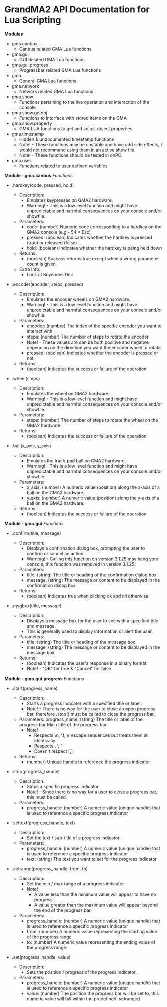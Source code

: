 # GrandMA2 API Documentation for Lua Scripting

**Modules**
- gma.canbus
    - Canbus related GMA Lua functions   
- gma.gui
    - GUI Related GMA Lua functions
- gma.gui.progress
    - Progressbar related GMA Lua functions
- gma.
    - General GMA Lua functions
- gma.network
    - Network related GMA Lua functions
- gma.show
    - Functions pertaining to the live operation and interaction of the console
- gma.show.getobj
    - Functions to interface with stored items on the GMA
- gma.show.property
    - GMA LUA functions to get and adjust object properties
- gma.timestamp
    - Hidden & undocumented timestamp functions
    - Note! - These functions may be unstable and have odd side effects, I would not recommend using them in an active show file.
    - Note! - These functions should be tested in onPC.
- gma.user
    - Functions related to user defined variables

**Module - gma.canbus**
*Functions*
- .hardkey(code, pressed, hold)
    - Description:
        - Emulates keypresses on GMA2 hardware.
        - Warning! - This is a low level function and might have unpredictable and harmful consequences on your console and/or showfile.
    - Parameters:
        - code: (number) Numeric code corresponding to a hardkey on the GMA2 console (e.g - 54 = Esc)
        - pressed: (boolean) Indicates whether the hardkey is pressed (true) or released (false)
        - hold: (boolean) Indicates whether the hardkey is being held down
    - Returns:
        - (boolean) Success returns true except when a wrong parameter count is given.
    - Extra Info:
        - Look at Keycodes Doc

- .encoder(encoder, steps, pressed)
    - Description:
        - Emulates the encoder wheels on GMA2 hardware.
        - Warning! - This is a low level function and might have unpredictable and harmful consequences on your console and/or showfile.
    - Parameters:
        - encoder: (number) The index of the specific encoder you want to interact with
        - steps: (number) The number of steps to rotate the encoder
        - Note! - These values are can be both positive and negative depending on the direction you want the encoder wheel to rotate.
        - pressed: (boolean) Indicates whether the encoder is pressed or not
    - Returns:
        - (boolean) Indicates the success or failure of the operation

- .wheel(steps)
    - Description:
        - Emulates the wheel on GMA2 hardware.
        - Warning! - This is a low level function and might have unpredictable and harmful consequences on your console and/or showfile.
    - Parameters:
        - steps: (number) The number of steps to rotate the wheel on the GMA2 hardware
    - Returns:
        - (boolean) Indicates the success or failure of the operation

- .ball(x_axis, y_axis)
    - Description:
        - Emulates the track-pad ball on GMA2 hardware.
        - Warning! - This is a low level function and might have unpredictable and harmful consequences on your console and/or showfile.
    - Parameters:
        - x_axis: (number) A numeric value (position) along the x-axis of a ball on the GMA2 hardware.
        - y_axis: (number) A numeric value (position) along the y-axis of a ball on the GMA2 hardware.
    - Returns:
        - (boolean) Indicates the success or failure of the operation

**Module - gma.gui**
*Functions*
- .confirm(title, message)
    - Description:
        - Displays a confirmation dialog box, prompting the user to confirm or cancel an action.
        - Warning! - Calling this function on version 3.1.25 may hang your console, this function was removed in version 3.1.25.
    - Parameters:
        - title: (string) The title or heading of the confirmation dialog box
        - message: (string) The message or content to be displayed in the confirmation dialog box
    - Returns:
        - (boolean) Indicates true when clicking ok and nil otherwise

- .msgbox(title, message)
    - Description:
        - Displays a message box for the user to see with a specified title and message.
        - This is generally used to display information or alert the user.
    - Parameters:
        - title: (string) The title or heading of the message box
        - message: (string) The message or content to be displayed in the message box
    - Returns:
        - (boolean) Indicates the user's response in a binary format
        - Note! - "OK" for true & "Cancel" for false

**Module - gma.gui.progress**
*Functions*
- .start(progress_name)
    - Description:
        - Starts a progress indicator with a specified title or label.
        - Note! - There is no way for the user to close an open progress bar, therefore .stop() must be called to close the progress bar.
    - Parameters:
        progress_name: (string) The title or label of the progress bar
        Main title of the progress bar
        - Note!
            - Respects \n, \f, \r escape sequences but treats them all identically
            - Respects \, ', \"
            - Doesn't respect [,]
    - Returns:
        - (number) Unique handle to reference the progress indicator

- .stop(progress_handle)
    - Description:
        - Stops a specific progress indicator.
        - Note! - Since there is no way for a user to close a progress bar, this must be called.
    - Parameters:
        - progress_handle: (number) A numeric value (unique handle) that is used to reference a specific progress indicator

- .settext(progress_handle, text)
    - Description:
        - Set the text / sub-title of a progress indicator.
    - Parameters:
        - progress_handle: (number) A numeric value (unique handle) that is used to reference a specific progress indicator
        - text: (string) The text you want to set for the progress indicator

- .setrange(progress_handle, from, to)
    - Description:
        - Set the min / max range of a progress indicator.
        - Note!
            - A value less than the minimum value will appear to have no progress. 
            - A value greater than the maximum value will appear beyond the end of the progress bar.
    - Parameters:
        - progress_handle: (number) A numeric value (unique handle) that is used to reference a specific progress indicator
        - from: (number) A numeric value representing the starting value of the progress range
        - to: (number) A numeric value representing the ending value of the progress range.

- .set(progress_handle, value)
    - Description:
        - Sets the position / progress of the progress indicator.
    - Parameters:
        - progress_handle: (number) A numeric value (unique handle) that is used to reference a specific progress indicator
        - value: (number) The position the progress bar will be set to, this numeric value will fall within the predefined .setrange()